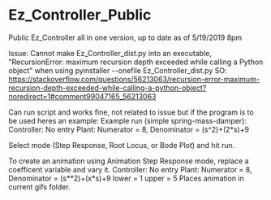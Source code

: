 # Ez_Controller_Public
Public Ez_Controller all in one version, up to date as of 5/19/2019 8pm 

Issue: Cannot make Ez_Controller_dist.py into an executable, 
"RecursionError: maximum recursion depth exceeded while calling a Python object" when using pyinstaller --onefile Ez_Controller_dist.py
SO: https://stackoverflow.com/questions/56213063/recursion-error-maximum-recursion-depth-exceeded-while-calling-a-python-object?noredirect=1#comment99047165_56213063


Can run script and works fine, not related to issue but if the program is to be used heres an example: 
Example run (simple spring-mass-damper): 
Controller: No entry 
Plant: Numerator = 8, Denominator = (s^2)+(2*s)+9

Select mode (Step Response, Root Locus, or Bode Plot) and hit run.

To create an animation using Animation Step Response mode, replace a coefficent variable and vary it. 
Controller: No entry 
Plant: Numerator = 8, Denominator = (s**2)+(x*s)+9 
lower = 1 upper = 5 Places animation in current gifs folder. 


